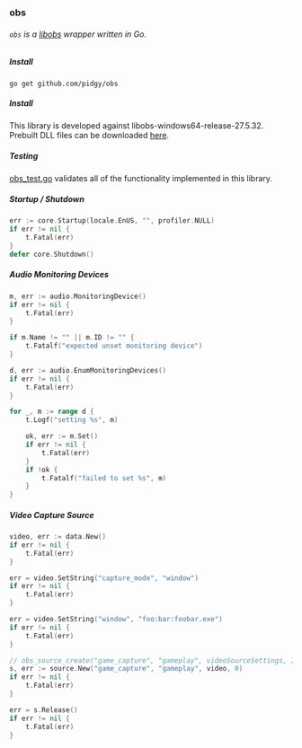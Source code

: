### obs 

###### `obs` is a [libobs](https://docs.obsproject.com/) wrapper written in Go. 

##### Install
```
go get github.com/pidgy/obs
```

##### Install
This library is developed against libobs-windows64-release-27.5.32. Prebuilt DLL files can be downloaded [here](https://obsstudios3.streamlabs.com/libobs-windows64-release-27.5.32.7z).

##### Testing
[obs_test.go](https://github.com/pidgy/obs/blob/main/obs_test.go) validates all of the functionality implemented in this library.

##### Startup / Shutdown
```go
err := core.Startup(locale.EnUS, "", profiler.NULL)
if err != nil {
    t.Fatal(err)
}
defer core.Shutdown()
```

##### Audio Monitoring Devices
```go
m, err := audio.MonitoringDevice()
if err != nil {
    t.Fatal(err)
}

if m.Name != "" || m.ID != "" {
    t.Fatalf("expected unset monitoring device")
}

d, err := audio.EnumMonitoringDevices()
if err != nil {
    t.Fatal(err)
}

for _, m := range d {
    t.Logf("setting %s", m)

    ok, err := m.Set()
    if err != nil {
        t.Fatal(err)
    }
    if !ok {
        t.Fatalf("failed to set %s", m)
    }
}
```

##### Video Capture Source
```go
video, err := data.New()
if err != nil {
    t.Fatal(err)
}

err = video.SetString("capture_mode", "window")
if err != nil {
    t.Fatal(err)
}

err = video.SetString("window", "foo:bar:foobar.exe")
if err != nil {
    t.Fatal(err)
}

// obs_source_create("game_capture", "gameplay", videoSourceSettings, IntPtr.Zero)
s, err := source.New("game_capture", "gameplay", video, 0)
if err != nil {
    t.Fatal(err)
}

err = s.Release()
if err != nil {
    t.Fatal(err)
}
```